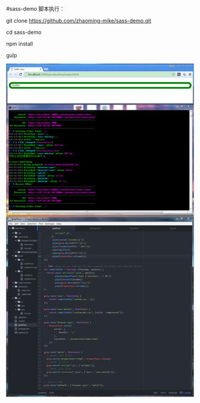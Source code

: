 #sass-demo
脚本执行：

git clone https://github.com/zhaoming-mike/sass-demo.git


cd sass-demo

npm install 

gulp


![工作截图](docs/images/screen.png)